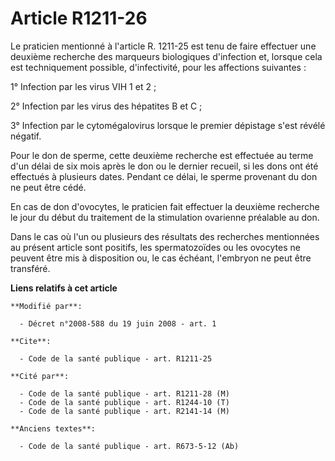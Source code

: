# Article R1211-26

Le praticien mentionné à l'article R. 1211-25 est tenu de faire effectuer une deuxième recherche des marqueurs biologiques
d'infection et, lorsque cela est techniquement possible, d'infectivité, pour les affections suivantes : 

1° Infection par les virus VIH 1 et 2 ; 

2° Infection par les virus des hépatites B et C ; 

3° Infection par le cytomégalovirus lorsque le premier dépistage s'est révélé négatif. 

Pour le don de sperme, cette deuxième recherche est effectuée au terme d'un délai de six mois après le don ou le dernier
recueil, si les dons ont été effectués à plusieurs dates. Pendant ce délai, le sperme provenant du don ne peut être cédé. 

En cas de don d'ovocytes, le praticien fait effectuer la deuxième recherche le jour du début du traitement de la stimulation
ovarienne préalable au don. 

Dans le cas où l'un ou plusieurs des résultats des recherches mentionnées au présent article sont positifs, les
spermatozoïdes ou les ovocytes ne peuvent être mis à disposition ou, le cas échéant, l'embryon ne peut être transféré.

**Liens relatifs à cet article**

	**Modifié par**:

	  - Décret n°2008-588 du 19 juin 2008 - art. 1

	**Cite**:

	  - Code de la santé publique - art. R1211-25

	**Cité par**:

	  - Code de la santé publique - art. R1211-28 (M)
	  - Code de la santé publique - art. R1244-10 (T)
	  - Code de la santé publique - art. R2141-14 (M)

	**Anciens textes**:

	  - Code de la santé publique - art. R673-5-12 (Ab)

